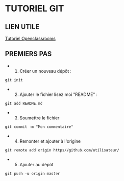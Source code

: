 # TUTORIEL GIT

## LIEN UTILE
[Tutoriel Openclassrooms](https://openclassrooms.com/courses/gerez-vos-codes-source-avec-git "Lien vers le tuto")

## PREMIERS PAS
* 1. Créer un nouveau dépôt :
```
git init
```
* 2. Ajouter le fichier lisez moi "README" :
```
git add README.md
```
* 3. Soumettre le fichier 
```
git commit -m "Mon commentaire"
```
* 4. Remonter et ajouter à l'origine
```
git remote add origin https//github.com/utilisateur/
```
* 5. Ajouter au dépôt
```
git push -u origin master
```
